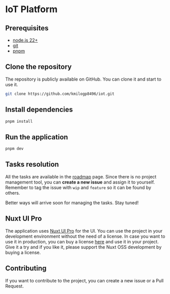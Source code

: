 # IoT Platform

## Prerequisites

- [node.js 22+](https://nodejs.org/en/download/package-manager)
- [git](https://git-scm.com/downloads)
- [pnpm](https://pnpm.io/installation)

## Clone the repository

The repository is publicly available on GitHub. You can clone it and start to use it.

```bash
git clone https://github.com/kmilogp8496/iot.git
```

## Install dependencies

```bash
pnpm install
```

## Run the application

```bash
pnpm dev
```

## Tasks resolution

All the tasks are available in the [roadmap](./roadmap.md) page. Since there is no project management tool, you can **create a new issue** and assign it to yourself. Remember to tag the issue with `wip` and `feature` so it can be found by others.

Better ways will arrive soon for managing the tasks. Stay tuned!

## Nuxt UI Pro

The application uses [Nuxt UI Pro](https://ui.nuxt.com/pro) for the UI. You can use the project in your development environment without the need of a license. In case you want to use it in production, you can buy a license [here](https://ui.nuxt.com/pro/pricing) and use it in your project. Give it a try and if you like it, please support the Nuxt OSS development by buying a license.

## Contributing

If you want to contribute to the project, you can create a new issue or a Pull Request.
